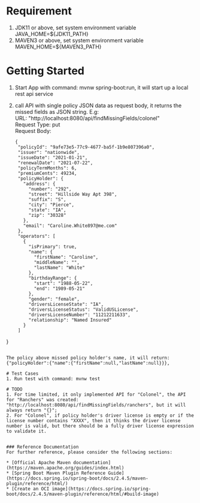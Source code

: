 # Requirement
1. JDK11 or above, set system environment variable JAVA_HOME=${JDK11_PATH}
2. MAVEN3 or above, set system environment variable MAVEN_HOME=${MAVEN3_PATH}

# Getting Started
1. Start App with command: mvnw spring-boot:run, it will start up a local rest api service
2. call API with single policy JSON data as request body, it returns the missed fields as JSON string.
  E.g:  
   URL: "http://localhost:8080/api/findMissingFields/colonel"  
   Request Type: put  
   Request Body:  
   
   ```
   {
    "policyId": "9afe73e5-77c9-4677-ba5f-1b9e807396a0",
    "issuer": "nationwide",
    "issueDate": "2021-01-21",
    "renewalDate": "2021-07-22",
    "policyTermMonths": 6,
    "premiumCents": 49234,
    "policyHolder": {
      "address": {
        "number": "292",
        "street": "Hillside Way Apt 398",
        "suffix": "S",
        "city": "Pierce",
        "state": "IA",
        "zip": "30328"
      },
      "email": "Caroline.White897@me.com"
    },
    "operators": [
      {
        "isPrimary": true,
        "name": {
          "firstName": "Caroline",
          "middleName": "",
          "lastName": "White"
        },
        "birthdayRange": {
          "start": "1988-05-22",
          "end": "1989-05-21"
        },
        "gender": "female",
        "driversLicenseState": "IA",
        "driversLicenseStatus": "ValidUSLicense",
        "driversLicenseNumber": "11212211633",
        "relationship": "Named Insured"
      }
    ]
  }
  ```
  
  The policy above missed policy holder's name, it will return: {"policyHolder":{"name":{"firstName":null,"lastName":null}}}, 

# Test Cases
1. Run test with command: mvnw test

# TODO
1. For time limited, it only implemented API for "Colonel", the API for "Ranchers" was created: "http://localhost:8080/api/findMissingFields/ranchers", but it will always return "{}";
2. For "Colonel", if policy holder's driver license is empty or if the license number contains "XXXX", then it thinks the driver license number is valid, but there should be a fully driver license expression to validate it. 


### Reference Documentation
For further reference, please consider the following sections:

* [Official Apache Maven documentation](https://maven.apache.org/guides/index.html)
* [Spring Boot Maven Plugin Reference Guide](https://docs.spring.io/spring-boot/docs/2.4.5/maven-plugin/reference/html/)
* [Create an OCI image](https://docs.spring.io/spring-boot/docs/2.4.5/maven-plugin/reference/html/#build-image)

